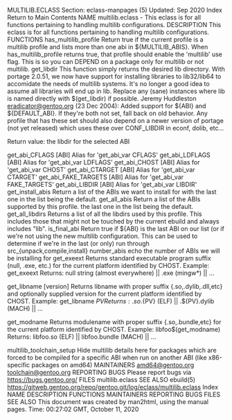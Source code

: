 MULTILIB.ECLASS
Section: eclass-manpages (5)
Updated: Sep 2020
Index Return to Main Contents
NAME
multilib.eclass - This eclass is for all functions pertaining to handling multilib configurations.
DESCRIPTION
This eclass is for all functions pertaining to handling multilib configurations.
FUNCTIONS
has_multilib_profile
Return true if the current profile is a multilib profile and lists more than one abi in ${MULTILIB_ABIS}. When has_multilib_profile returns true, that profile should enable the 'multilib' use flag. This is so you can DEPEND on a package only for multilib or not multilib.
get_libdir
This function simply returns the desired lib directory. With portage 2.0.51, we now have support for installing libraries to lib32/lib64 to accomidate the needs of multilib systems. It's no longer a good idea to assume all libraries will end up in lib. Replace any (sane) instances where lib is named directly with $(get_libdir) if possible.
Jeremy Huddleston <eradicator@gentoo.org> (23 Dec 2004):
  Added support for ${ABI} and ${DEFAULT_ABI}.  If they're both not set,
  fall back on old behavior.  Any profile that has these set should also
  depend on a newer version of portage (not yet released) which uses these
  over CONF_LIBDIR in econf, dolib, etc...

Return value: the libdir for the selected ABI

get_abi_CFLAGS [ABI]
Alias for 'get_abi_var CFLAGS'
get_abi_LDFLAGS [ABI]
Alias for 'get_abi_var LDFLAGS'
get_abi_CHOST [ABI]
Alias for 'get_abi_var CHOST'
get_abi_CTARGET [ABI]
Alias for 'get_abi_var CTARGET'
get_abi_FAKE_TARGETS [ABI]
Alias for 'get_abi_var FAKE_TARGETS'
get_abi_LIBDIR [ABI]
Alias for 'get_abi_var LIBDIR'
get_install_abis
Return a list of the ABIs we want to install for with the last one in the list being the default.
get_all_abis
Return a list of the ABIs supported by this profile. the last one in the list being the default.
get_all_libdirs
Returns a list of all the libdirs used by this profile. This includes those that might not be touched by the current ebuild and always includes "lib".
is_final_abi
Return true if ${ABI} is the last ABI on our list (or if we're not using the new multilib configuration. This can be used to determine if we're in the last (or only) run through src_{unpack,compile,install}
number_abis
echo the number of ABIs we will be installing for
get_exeext
Returns standard executable program suffix (null, .exe, etc.) for the current platform identified by CHOST.
Example:
    get_exeext
    Returns: null string (almost everywhere) || .exe (mingw*) || ...

get_libname [version]
Returns libname with proper suffix {.so,.dylib,.dll,etc} and optionally supplied version for the current platform identified by CHOST.
Example:
    get_libname ${PV}
    Returns: .so.${PV} (ELF) || .${PV}.dylib (MACH) || ...

get_modname
Returns modulename with proper suffix {.so,.bundle,etc} for the current platform identified by CHOST.
Example:
    libfoo$(get_modname)
    Returns: libfoo.so (ELF) || libfoo.bundle (MACH) || ...

multilib_toolchain_setup
Hide multilib details here for packages which are forced to be compiled for a specific ABI when run on another ABI (like x86-specific packages on amd64)
MAINTAINERS
amd64@gentoo.org
toolchain@gentoo.org
REPORTING BUGS
Please report bugs via https://bugs.gentoo.org/
FILES
multilib.eclass
SEE ALSO
ebuild(5)
https://gitweb.gentoo.org/repo/gentoo.git/log/eclass/multilib.eclass
Index
NAME
DESCRIPTION
FUNCTIONS
MAINTAINERS
REPORTING BUGS
FILES
SEE ALSO
This document was created by man2html, using the manual pages.
Time: 00:27:02 GMT, October 11, 2020
